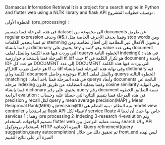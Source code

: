 Damascus Information Retrieval It is a project for a search engine in Python and flutter web
 using a NLTK library and flask API
توصيف خطوات المشروع :

الخطوة الأولى (pre_processing)  :

في هذه المرحلة قمنا بتقسيم dataset الى مجموعة من documents عن طريق
 regular expression وقمنا بحذف الاحرف الخاصة مثل (.$#)  وحذف stop words 
ومن ثم قمنا بتجذير الكلمات stemming و تحويل الأفعال غير النظامية إلى أفعال نظامية ومن ثم قمنا بانشاء dictionary يحتوي على key وهو كلمة و value وهي عدد document التي وردت فيها هذه الكلمة وبالمثل لملف querys
الخطوة الثانية indexing)) :
في هذه المرحلة قمنا باستخدام خوارزمية tf_idf حيث tf هو تكرار الكلمة في document واحدة و IDF هو عدد كل DOCUMENT إلى عدد DOCUMENT التي وردت فيها هذه الكلمة وtf_idf هو حاصل ضرب tf ب idf وفي نهاية هذه المرحلة قمنا بإنشاء dictionary فيه الكلمة وبأي document  موجودة وحاصل tf_idf وبالمثل لملف querys 
الخطوة الثالثة (matching)   :
في هذه المرحلة قمنا باخذ أبعاد querys وأبعاد documents الناتجة عن مرحلة indexing وقمنا بعملية المطابقة عن طريق قانون cosine similarity وفي النهاية قمنا بإنشاء dictionary يحتوي على رقم query رقم document نسبة التطابق 
الخطوة الرابعة evalution  :
في هذه المرحلة قمنا بتقييم النتائج التي حصلنا عليه وحساب precision و recall لكل query  و mean average precision(MAP) و Mean Reciprocal Rank(MRR) و precision@10
بنية النظام :
بنية النظام هي model view controller تم استخدام flask API لاعطاء لكل service 
Route خاص بها حيث أن لدينا 4 services وهما :
1-pre processing
2-Indexing 
3-research 
4-evalution 
وتم تصميم الواجهات باستخدام flutter web وتمت عملية التواصل بين search UI و API 
باستخدام بروتوكول HTTP 
الميزة الإضافية :
Query refinement(query suggestion,query autocompletion) 
تم تحقيق ذلك من خلال front_end 
ليس لهذه الميزة أثر على نتائج التقييم 
